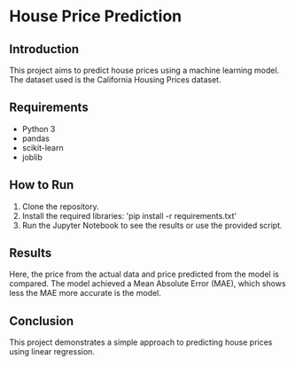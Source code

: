 # House Price Prediction

## Introduction
This project aims to predict house prices using a machine learning model. The dataset used is the California Housing Prices dataset.

## Requirements
- Python 3
- pandas
- scikit-learn
- joblib

## How to Run
1. Clone the repository.
2. Install the required libraries:
    'pip install -r requirements.txt'
3. Run the Jupyter Notebook to see the results or use the provided script.

## Results
Here, the price from the actual data and price predicted from the model is compared. The model achieved a Mean Absolute Error (MAE), which shows less the MAE more accurate is the model. 

## Conclusion

This project demonstrates a simple approach to predicting house prices using linear regression.
